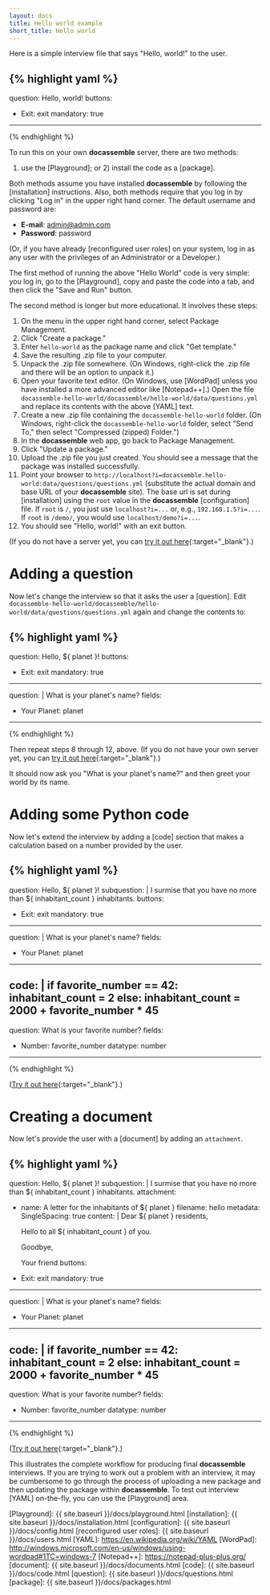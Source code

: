 ```yaml
---
layout: docs
title: Hello world example
short_title: Hello world
---
```


Here is a simple interview file that says "Hello, world!" to the user.

{% highlight yaml %}
---
question: Hello, world!
buttons:
  - Exit: exit
mandatory: true
---
{% endhighlight %}

To run this on your own **docassemble** server, there are two methods:
1) use the [Playground]; or 2) install the code as a [package].

Both methods assume you have installed **docassemble** by following
the [installation] instructions.  Also, both methods require that you
log in by clicking "Log in" in the upper right hand corner.  The
default username and password are:
 
   * **E-mail**: admin@admin.com
   * **Password**: password

(Or, if you have already [reconfigured user roles] on your system, log
in as any user with the privileges of an Administrator or a
Developer.)

The first method of running the above "Hello World" code is very
simple: you log in, go to the [Playground], copy and paste the code
into a tab, and then click the "Save and Run" button.

The second method is longer but more educational.  It involves these
steps:

1. On the menu in the upper right hand corner, select Package Management.
2. Click "Create a package."
3. Enter `hello-world` as the package name and click "Get template."
4. Save the resulting .zip file to your computer.
5. Unpack the .zip file somewhere.  (On Windows, right-click the .zip
   file and there will be an option to unpack it.)
6. Open your favorite text editor.  (On Windows, use [WordPad] unless
   you have installed a more advanced editor like [Notepad++].)  Open
   the file
   `docassemble-hello-world/docassemble/hello-world/data/questions.yml`
   and replace its contents with the above [YAML] text.
7. Create a new .zip file containing the `docassemble-hello-world`
   folder.  (On Windows, right-click the `docassemble-hello-world`
   folder, select "Send To," then select "Compressed (zipped)
   Folder.")
8. In the **docassemble** web app, go back to Package Management.
9. Click "Update a package."
10. Upload the .zip file you just created.  You should see a message
    that the package was installed successfully.
11. Point your browser to
    `http://localhost?i=docassemble.hello-world:data/questions/questions.yml`
    (substitute the actual domain and base URL of your **docassemble**
    site).  The base url is set during [installation] using the `root`
    value in the **docassemble** [configuration] file.  If `root` is
    `/`, you just use `localhost?i=...` or, e.g., `192.168.1.5?i=...`.
    If `root` is `/demo/`, you would use `localhost/demo?i=...`.
12. You should see "Hello, world!" with an exit button.

(If you do not have a server yet, you can [try it out here](https://demo.docassemble.org?i=docassemble.demo:data/questions/hello.yml){:target="_blank"}.)

# Adding a question

Now let's change the interview so that it asks the user a [question].  Edit
`docassemble-hello-world/docassemble/hello-world/data/questions/questions.yml`
again and change the contents to:

{% highlight yaml %}
---
question: Hello, ${ planet }!
buttons:
  - Exit: exit
mandatory: true
---
question: |
  What is your planet's name?
fields:
  - Your Planet: planet
---
{% endhighlight %}

Then repeat steps 8 through 12, above.  (If you do not have your own server yet, you can [try it out here](https://demo.docassemble.org?i=docassemble.demo:data/questions/hello2.yml){:target="_blank"}.)

It should now ask you "What is your planet's name?" and then greet
your world by its name.

# Adding some Python code

Now let's extend the interview by adding a [code] section that
makes a calculation based on a number provided by the user.

{% highlight yaml %}
---
question: Hello, ${ planet }!
subquestion: |
  I surmise that you have no more than ${ inhabitant_count }
  inhabitants.
buttons:
  - Exit: exit
mandatory: true
---
question: |
  What is your planet's name?
fields:
  - Your Planet: planet
---
code: |
  if favorite_number == 42:
    inhabitant_count = 2
  else:
    inhabitant_count = 2000 + favorite_number * 45
---
question: What is your favorite number?
fields:
  - Number: favorite_number
    datatype: number
---
{% endhighlight %}

([Try it out here](https://demo.docassemble.org?i=docassemble.demo:data/questions/hello3.yml){:target="_blank"}.)

# Creating a document

Now let's provide the user with a [document] by adding an `attachment`.

{% highlight yaml %}
---
question: Hello, ${ planet }!
subquestion: |
  I surmise that you have no more than ${ inhabitant_count }
  inhabitants.
attachment:
  - name: A letter for the inhabitants of ${ planet }
    filename: hello
    metadata:
      SingleSpacing: true
    content: |
      Dear ${ planet } residents,

      Hello to all ${ inhabitant_count } of you.

      Goodbye,

      Your friend
buttons:
  - Exit: exit
mandatory: true
---
question: |
  What is your planet's name?
fields:
  - Your Planet: planet
---
code: |
  if favorite_number == 42:
    inhabitant_count = 2
  else:
    inhabitant_count = 2000 + favorite_number * 45
---
question: What is your favorite number?
fields:
  - Number: favorite_number
    datatype: number
---
{% endhighlight %}

([Try it out here](https://demo.docassemble.org?i=docassemble.demo:data/questions/hello4.yml){:target="_blank"}.)

This illustrates the complete workflow for producing final
**docassemble** interviews.  If you are trying to work out a problem
with an interview, it may be cumbersome to go through the process of
uploading a new package and then updating the package within
**docassemble**.  To test out interview [YAML] on-the-fly, you can use
the [Playground] area.

[Playground]: {{ site.baseurl }}/docs/playground.html
[installation]: {{ site.baseurl }}/docs/installation.html
[configuration]: {{ site.baseurl }}/docs/config.html
[reconfigured user roles]: {{ site.baseurl }}/docs/users.html
[YAML]: https://en.wikipedia.org/wiki/YAML
[WordPad]: http://windows.microsoft.com/en-us/windows/using-wordpad#1TC=windows-7
[Notepad++]: https://notepad-plus-plus.org/
[document]: {{ site.baseurl }}/docs/documents.html
[code]: {{ site.baseurl }}/docs/code.html
[question]: {{ site.baseurl }}/docs/questions.html
[package]: {{ site.baseurl }}/docs/packages.html
